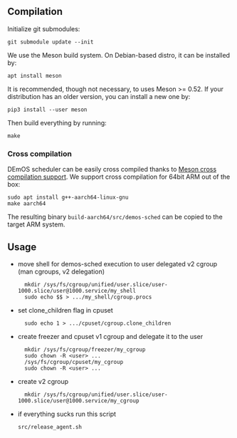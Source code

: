 ## Compilation

Initialize git submodules:

    git submodule update --init

We use the Meson build system. On Debian-based distro, it can be
installed by:

    apt install meson

It is recommended, though not necessary, to uses Meson >= 0.52. If
your distribution has an older version, you can install a new one by:

    pip3 install --user meson

Then build everything by running:

    make

### Cross compilation

DEmOS scheduler can be easily cross compiled thanks to [Meson cross
compilation support][cross]. We support cross compilation for 64bit
ARM out of the box:

    sudo apt install g++-aarch64-linux-gnu
	make aarch64

The resulting binary `build-aarch64/src/demos-sched` can be copied to
the target ARM system.

[cross]: https://mesonbuild.com/Cross-compilation.html

## Usage

- move shell for demos-sched execution to user delegated v2 cgroup (man cgroups, v2 delegation)

        mkdir /sys/fs/cgroup/unified/user.slice/user-1000.slice/user@1000.service/my_shell
        sudo echo $$ > .../my_shell/cgroup.procs

- set clone_children flag in cpuset

        sudo echo 1 > .../cpuset/cgroup.clone_children

- create freezer and cpuset v1 cgroup and delegate it to the user

        mkdir /sys/fs/cgroup/freezer/my_cgroup
        sudo chown -R <user> ...
        /sys/fs/cgroup/cpuset/my_cgroup
        sudo chown -R <user> ...

- create v2 cgroup

        mkdir /sys/fs/cgroup/unified/user.slice/user-1000.slice/user@1000.service/my_cgroup

- if everything sucks run this script
    ```
    src/release_agent.sh
    ```

